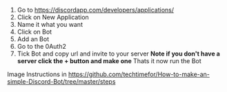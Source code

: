 1. Go to https://discordapp.com/developers/applications/
2. Click on New Application
3. Name it what you want 
4. Click on Bot
5. Add an Bot
6. Go to the 0Auth2
7. Tick Bot and copy url and invite to your server
**Note if you don't have a server click the + button and make one**
Thats it now run the Bot

Image Instructions in https://github.com/techtimefor/How-to-make-an-simple-Discord-Bot/tree/master/steps
